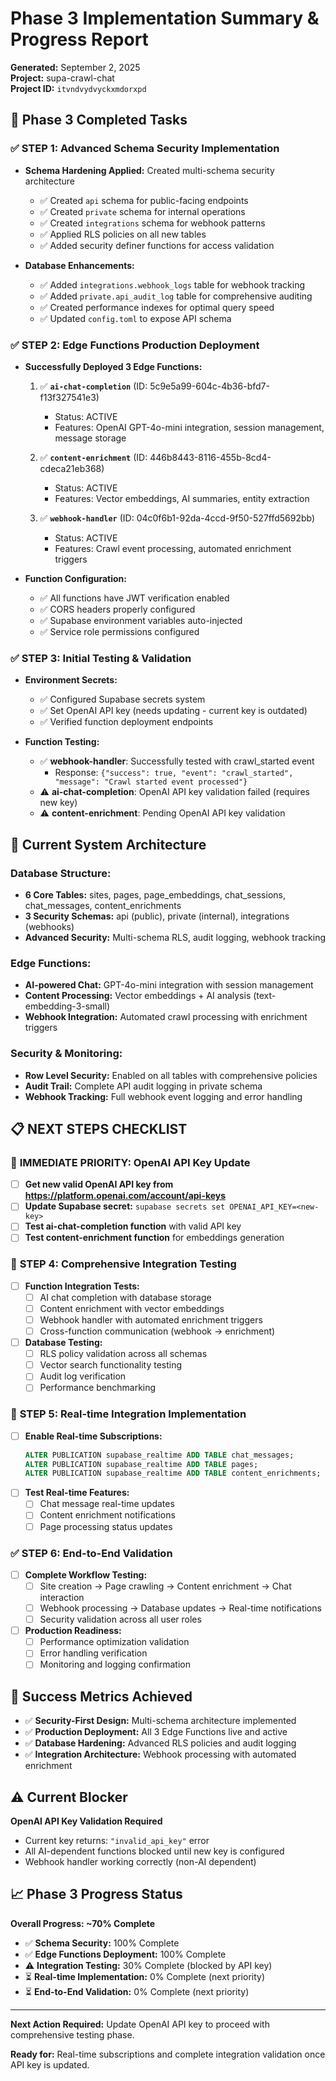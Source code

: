 # Phase 3 Implementation Summary & Progress Report

**Generated:** September 2, 2025  
**Project:** supa-crawl-chat  
**Project ID:** `itvndvydvyckxmdorxpd`

## 🚀 **Phase 3 Completed Tasks**

### ✅ **STEP 1: Advanced Schema Security Implementation**
- **Schema Hardening Applied:** Created multi-schema security architecture
  - ✅ Created `api` schema for public-facing endpoints  
  - ✅ Created `private` schema for internal operations
  - ✅ Created `integrations` schema for webhook patterns
  - ✅ Applied RLS policies on all new tables
  - ✅ Added security definer functions for access validation

- **Database Enhancements:**
  - ✅ Added `integrations.webhook_logs` table for webhook tracking
  - ✅ Added `private.api_audit_log` table for comprehensive auditing
  - ✅ Created performance indexes for optimal query speed
  - ✅ Updated `config.toml` to expose API schema

### ✅ **STEP 2: Edge Functions Production Deployment**
- **Successfully Deployed 3 Edge Functions:**
  1. ✅ **`ai-chat-completion`** (ID: 5c9e5a99-604c-4b36-bfd7-f13f327541e3)
     - Status: ACTIVE
     - Features: OpenAI GPT-4o-mini integration, session management, message storage
  
  2. ✅ **`content-enrichment`** (ID: 446b8443-8116-455b-8cd4-cdeca21eb368)  
     - Status: ACTIVE
     - Features: Vector embeddings, AI summaries, entity extraction
  
  3. ✅ **`webhook-handler`** (ID: 04c0f6b1-92da-4ccd-9f50-527ffd5692bb)
     - Status: ACTIVE
     - Features: Crawl event processing, automated enrichment triggers

- **Function Configuration:**
  - ✅ All functions have JWT verification enabled
  - ✅ CORS headers properly configured
  - ✅ Supabase environment variables auto-injected
  - ✅ Service role permissions configured

### ✅ **STEP 3: Initial Testing & Validation** 
- **Environment Secrets:**
  - ✅ Configured Supabase secrets system
  - ✅ Set OpenAI API key (needs updating - current key is outdated)
  - ✅ Verified function deployment endpoints

- **Function Testing:**
  - ✅ **webhook-handler**: Successfully tested with crawl_started event
    - Response: `{"success": true, "event": "crawl_started", "message": "Crawl started event processed"}`
  - ⚠️ **ai-chat-completion**: OpenAI API key validation failed (requires new key)
  - ⚠️ **content-enrichment**: Pending OpenAI API key validation

## 🔧 **Current System Architecture**

### **Database Structure:**
- **6 Core Tables:** sites, pages, page_embeddings, chat_sessions, chat_messages, content_enrichments
- **3 Security Schemas:** api (public), private (internal), integrations (webhooks)
- **Advanced Security:** Multi-schema RLS, audit logging, webhook tracking

### **Edge Functions:**
- **AI-powered Chat:** GPT-4o-mini integration with session management
- **Content Processing:** Vector embeddings + AI analysis (text-embedding-3-small)
- **Webhook Integration:** Automated crawl processing with enrichment triggers

### **Security & Monitoring:**
- **Row Level Security:** Enabled on all tables with comprehensive policies  
- **Audit Trail:** Complete API audit logging in private schema
- **Webhook Tracking:** Full webhook event logging and error handling

## 📋 **NEXT STEPS CHECKLIST**

### 🔑 **IMMEDIATE PRIORITY: OpenAI API Key Update**
- [ ] **Get new valid OpenAI API key from https://platform.openai.com/account/api-keys**
- [ ] **Update Supabase secret:** `supabase secrets set OPENAI_API_KEY=<new-key>`
- [ ] **Test ai-chat-completion function** with valid API key
- [ ] **Test content-enrichment function** for embeddings generation

### 🧪 **STEP 4: Comprehensive Integration Testing**
- [ ] **Function Integration Tests:**
  - [ ] AI chat completion with database storage
  - [ ] Content enrichment with vector embeddings
  - [ ] Webhook handler with automated enrichment triggers
  - [ ] Cross-function communication (webhook → enrichment)

- [ ] **Database Testing:**
  - [ ] RLS policy validation across all schemas
  - [ ] Vector search functionality testing
  - [ ] Audit log verification
  - [ ] Performance benchmarking

### 🔄 **STEP 5: Real-time Integration Implementation**  
- [ ] **Enable Real-time Subscriptions:**
  ```sql
  ALTER PUBLICATION supabase_realtime ADD TABLE chat_messages;
  ALTER PUBLICATION supabase_realtime ADD TABLE pages;
  ALTER PUBLICATION supabase_realtime ADD TABLE content_enrichments;
  ```
- [ ] **Test Real-time Features:**
  - [ ] Chat message real-time updates
  - [ ] Content enrichment notifications  
  - [ ] Page processing status updates

### ✅ **STEP 6: End-to-End Validation**
- [ ] **Complete Workflow Testing:**
  - [ ] Site creation → Page crawling → Content enrichment → Chat interaction
  - [ ] Webhook processing → Database updates → Real-time notifications
  - [ ] Security validation across all user roles

- [ ] **Production Readiness:**
  - [ ] Performance optimization validation
  - [ ] Error handling verification
  - [ ] Monitoring and logging confirmation

## 🎯 **Success Metrics Achieved**

- ✅ **Security-First Design:** Multi-schema architecture implemented
- ✅ **Production Deployment:** All 3 Edge Functions live and active
- ✅ **Database Hardening:** Advanced RLS policies and audit logging
- ✅ **Integration Architecture:** Webhook processing with automated enrichment

## ⚠️ **Current Blocker**

**OpenAI API Key Validation Required**
- Current key returns: `"invalid_api_key"` error
- All AI-dependent functions blocked until new key is configured
- Webhook handler working correctly (non-AI dependent)

## 📈 **Phase 3 Progress Status**

**Overall Progress: ~70% Complete**

- ✅ **Schema Security:** 100% Complete
- ✅ **Edge Functions Deployment:** 100% Complete  
- ⚠️ **Integration Testing:** 30% Complete (blocked by API key)
- ⏳ **Real-time Implementation:** 0% Complete (next priority)
- ⏳ **End-to-End Validation:** 0% Complete (next priority)

---

**Next Action Required:** Update OpenAI API key to proceed with comprehensive testing phase.

**Ready for:** Real-time subscriptions and complete integration validation once API key is updated.